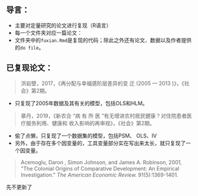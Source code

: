 ## 导言：

- 主要对定量研究的论文进行复现（R语言）
- 每一个文件夹对应一篇论文：
- 文件夹中的`fuxian.Rmd`是复现的代码；除此之外还有论文、数据以及作者提供的`do file`。

## 已复现论文：

> 洪岩壁，2017，《再分配与幸福感阶层差异的变 迁 (2005 — 2013 )》，《社会》第2期。

- 只复现了2005年数据及其有关的模型，包括OLS和HLM。

> 章丹，2019，《新农合 “病 有 所 医 ”有无增进农村居民健康？对住院患者医疗服务利用、健康和 收入影响的再审视》，《社会》第2期。

- 偷了点懒，只复现了一个数据集的模型，包括PSM、 OLS、IV
- 另外，由于存在多个因变量的，工具变量部分实在写出来太长，就只复现了一个因变量。

> Acemoglu, Daron , Simon Johnson, and James A. Robinson, 2001, "The Colonial Origins of Comparative Development: An Empirical Investigation." *The American Economic Review.* 91(5):1369-1401.

先不更新了
